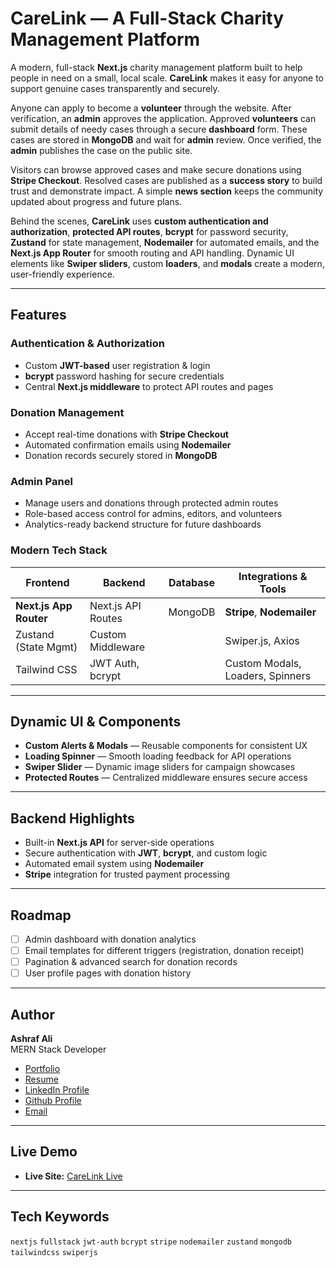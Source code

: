 # CareLink — A Full-Stack Charity Management Platform

A modern, full-stack **Next.js** charity management platform built to help people in need on a small, local scale. **CareLink** makes it easy for anyone to support genuine cases transparently and securely.

Anyone can apply to become a **volunteer** through the website. After verification, an **admin** approves the application. Approved **volunteers** can submit details of needy cases through a secure **dashboard** form. These cases are stored in **MongoDB** and wait for **admin** review. Once verified, the **admin** publishes the case on the public site.

Visitors can browse approved cases and make secure donations using **Stripe Checkout**. Resolved cases are published as a **success story** to build trust and demonstrate impact. A simple **news section** keeps the community updated about progress and future plans.

Behind the scenes, **CareLink** uses **custom authentication and authorization**, **protected API routes**, **bcrypt** for password security, **Zustand** for state management, **Nodemailer** for automated emails, and the **Next.js App Router** for smooth routing and API handling. Dynamic UI elements like **Swiper sliders**, custom **loaders**, and **modals** create a modern, user-friendly experience.

---

## Features

### Authentication & Authorization
- Custom **JWT-based** user registration & login
- **bcrypt** password hashing for secure credentials
- Central **Next.js middleware** to protect API routes and pages

### Donation Management
- Accept real-time donations with **Stripe Checkout**
- Automated confirmation emails using **Nodemailer**
- Donation records securely stored in **MongoDB**

### Admin Panel
- Manage users and donations through protected admin routes
- Role-based access control for admins, editors, and volunteers
- Analytics-ready backend structure for future dashboards

### Modern Tech Stack

| Frontend        | Backend               | Database | Integrations & Tools           |
|-----------------|-----------------------|----------|--------------------------------|
| **Next.js App Router** | Next.js API Routes | MongoDB  | **Stripe**, **Nodemailer**     |
| Zustand (State Mgmt) | Custom Middleware |          | Swiper.js, Axios               |
| Tailwind CSS    | JWT Auth, bcrypt      |          | Custom Modals, Loaders, Spinners |

---

## Dynamic UI & Components

-  **Custom Alerts & Modals** — Reusable components for consistent UX
-  **Loading Spinner** — Smooth loading feedback for API operations
-  **Swiper Slider** — Dynamic image sliders for campaign showcases
-  **Protected Routes** — Centralized middleware ensures secure access

---

## Backend Highlights

- Built-in **Next.js API** for server-side operations
- Secure authentication with **JWT**, **bcrypt**, and custom logic
- Automated email system using **Nodemailer**
- **Stripe** integration for trusted payment processing

---

## Roadmap

- [ ] Admin dashboard with donation analytics
- [ ] Email templates for different triggers (registration, donation receipt)
- [ ] Pagination & advanced search for donation records
- [ ] User profile pages with donation history

---

## Author

**Ashraf Ali**  
MERN Stack Developer  

- [Portfolio](https://ashraf-portfolio-wd.web.app)
- [Resume](https://docs.google.com/document/d/1Z7rp08uI8xHl0tulbbvn0-K1c9otI0mfOo34c2c8djM/edit?usp=sharing) 
- [LinkedIn Profile](https://www.linkedin.com/in/ashrafalibutex42)  
- [Github Profile](https://github.com/nishathub)  
- [Email](mailto:ashraf.ali.butex42@gmail.com)  

---

## Live Demo

- **Live Site:** [CareLink Live](https://care-link-ebon.vercel.app/)

---

## Tech Keywords

`nextjs` `fullstack` `jwt-auth` `bcrypt` `stripe` `nodemailer` `zustand` `mongodb` `tailwindcss` `swiperjs`

